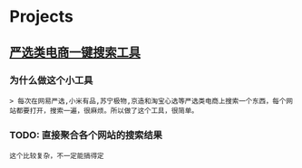# Projects

## [严选类电商一键搜索工具](/multi-ecs-search/)

### 为什么做这个小工具

    > 每次在网易严选,小米有品,苏宁极物,京造和淘宝心选等严选类电商上搜索一个东西，每个网站都要打开，搜索一遍，很麻烦。所以做了这个工具，很简单。

### TODO: 直接聚合各个网站的搜索结果

    这个比较复杂，不一定能搞得定